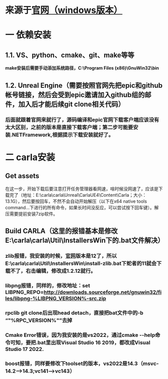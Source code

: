 # 来源于[官网（windows版本）](https://carla.readthedocs.io/en/latest/build_windows/)
# 一 依赖安装
## 1.1. VS、python、cmake、git、make等等
**make安装后需要手动添加系统路径，C:\Program Files (x86)\GnuWin32\bin**
## 1.2. Unreal Engine（需要按照官网先把epic和github帐号链接，然后会受到epic邀请加入github组的邮件，加入后才能后续git clone相关代码）
### 后面就跟着官网来就行了，源码编译和epic官网下载客户端应该没有太大区别，之前的版本是直接下载客户端；第二步可能要安装.NETFramework,根据提示下载安装就好了。

# 二 carla安装
## Get assets
在这一步，开始下载后要注意打开任务管理器看网速，啥时候没网速了，应该是下载完了（地址：E:\carla\carla\Unreal\CarlaUE4\Content\Carla；大小：13.1G），然后要按回车，不然不会自动开始解压（以下在x64 native tools command...下进行的所有命令，如果长时间没反应，可以尝试按下回车键）。解压需要提前安装7zip软件。
## Build CARLA（这里的报错基本是修改E:\carla\carla\Util\InstallersWin下的.bat文件解决）
### zlib报错，我安装的时候，[官网](http://www.zlib.net/)版本是12了，所以E:\carla\carla\Util\InstallersWin\install-zlib.bat下蛇者的11就会下载不了，右击编辑，修改成1.2.12就行。
### libpng报错，同样的，修改地址：set LIBPNG_REPO=http://downloads.sourceforge.net/gnuwin32/files/libpng-%LIBPNG_VERSION%-src.zip
### rpclib git clone后出现head detach，直接把bat文件中的-b “"%RPC_VERSION%"”去掉
### Cmake Error错误，因为我安装的是vs2022，通过cmake --help命令可知，要把.bat里出现Visual Studio 16 2019，都改成Visual Studio 17 2022.
### boost报错，同样要修改下toolset的版本，vs2022是14.3（msvc-14.2-->14.3;vc141-->vc143）
